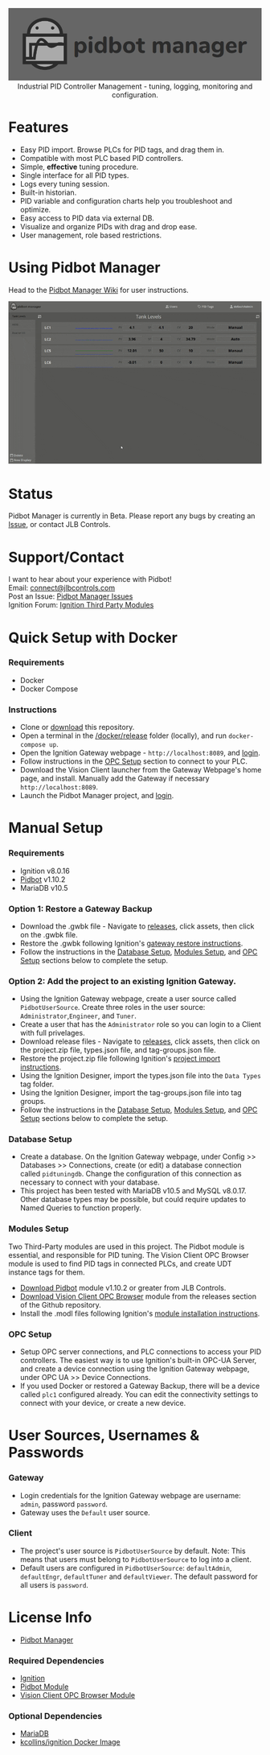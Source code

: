 <p align="center">
  <img src="./docs/banner-logo.png" alt="Pidbot Manager"/><br/>
  Industrial PID Controller Management - tuning, logging, monitoring and configuration.
</p>  

# Features
* Easy PID import. Browse PLCs for PID tags, and drag them in.
* Compatible with most PLC based PID controllers.
* Simple, **effective** tuning procedure.
* Single interface for all PID types.
* Logs every tuning session.
* Built-in historian.
* PID variable and configuration charts help you troubleshoot and optimize.
* Easy access to PID data via external DB.
* Visualize and organize PIDs with drag and drop ease.
* User management, role based restrictions.
 
# Using Pidbot Manager
Head to the [Pidbot Manager Wiki](../../wiki) for user instructions.

![](./docs/tune-and-log.gif)

# Status
Pidbot Manager is currently in Beta. Please report any bugs by creating an [Issue](../../issues), or contact JLB Controls.

# Support/Contact
I want to hear about your experience with Pidbot!  
Email: [connect@jlbcontrols.com](mailto:support@jlbcontrols.com)  
Post an Issue: [Pidbot Manager Issues](../../issues)  
Ignition Forum: [Ignition Third Party Modules](https://forum.inductiveautomation.com/c/3rd-party-modules/8)  


# Quick Setup with Docker
### Requirements
* Docker
* Docker Compose

### Instructions
* Clone or [download](../../archive/master.zip) this repository.
* Open a terminal in the [/docker/release](./docker/release) folder (locally), and run `docker-compose up`.
* Open the Ignition Gateway webpage - `http://localhost:8089`, and [login](#user-sources-usernames--passwords).
* Follow instructions in the [OPC Setup](#OPC-Setup) section to connect to your PLC.
* Download the Vision Client launcher from the Gateway Webpage's home page, and install. Manually add the Gateway if necessary `http://localhost:8089`.
* Launch the Pidbot Manager project, and [login](#user-sources-usernames--passwords).

# Manual Setup
### Requirements  
* Ignition v8.0.16
* [Pidbot](https://www.jlbcontrols.com/pidbot) v1.10.2
* MariaDB v10.5

### Option 1: Restore a Gateway Backup
* Download the .gwbk file - Navigate to [releases](../../releases), click assets, then click on the .gwbk file.
* Restore the .gwbk following Ignition's [gateway restore instructions](https://docs.inductiveautomation.com/display/DOC80/Gateway+Backup+and+Restore).
* Follow the instructions in the [Database Setup](#Database-Setup), [Modules Setup](#Modules-Setup), and [OPC Setup](#OPC-Setup) sections below to complete the setup.

### Option 2: Add the project to an existing Ignition Gateway.
* Using the Ignition Gateway webpage, create a user source called `PidbotUserSource`. Create three roles in the user source: `Administrator`,`Engineer`, and `Tuner`.
* Create a user that has the `Administrator` role so you can login to a Client with full privelages.
* Download release files - Navigate to [releases](../../releases), click assets, then click on the project.zip file, types.json file, and tag-groups.json file.
* Restore the project.zip file following Ignition's [project import instructions](https://docs.inductiveautomation.com/display/DOC80/Project+Export+and+Import).
* Using the Ignition Designer, import the types.json file into the `Data Types` tag folder.
* Using the Ignition Designer, import the tag-groups.json file into tag groups.
* Follow the instructions in the [Database Setup](#Database-Setup), [Modules Setup](#Modules-Setup), and [OPC Setup](#OPC-Setup) sections below to complete the setup.

### Database Setup
* Create a database. On the Ignition Gateway webpage, under Config >> Databases >> Connections, create (or edit) a database connection called `pidtuningdb`. Change the configuration of this connection as necessary to connect with your database.
* This project has been tested with MariaDB v10.5 and MySQL v8.0.17. Other database types may be possible, but could require updates to Named Queries to function properly.

### Modules Setup
Two Third-Party modules are used in this project. The Pidbot module is essential, and responsible for PID tuning. The Vision Client OPC Browser module is used to find PID tags in connected PLCs, and create UDT instance tags for them.
* [Download Pidbot](https://www.jlbcontrols.com/pidbot) module v1.10.2 or greater from JLB Controls.
* [Download Vision Client OPC Browser](https://github.com/jlbcontrols/vision-client-opc-browser) module from the releases section of the Github repository.
* Install the .modl files following Ignition's [module installation instructions](https://docs.inductiveautomation.com/display/DOC80/Installing+or+Upgrading+a+Module).

### OPC Setup
* Setup OPC server connections, and PLC connections to access your PID controllers. The easiest way is to use Ignition's built-in OPC-UA Server, and create a device connection using the Ignition Gateway webpage, under OPC UA >> Device Connections.
* If you used Docker or restored a Gateway Backup, there will be a device called `plc1` configured already. You can edit the connectivity settings to connect with your device, or create a new device.

# User Sources, Usernames & Passwords 
### Gateway
* Login credentials for the Ignition Gateway webpage are username: `admin`, password `password`.
* Gateway uses the `Default` user source.
### Client
* The project's user source is `PidbotUserSource` by default. Note: This means that users must belong to `PidbotUserSource` to log into a client.  
* Default users are configured in `PidbotUserSource`: `defaultAdmin`, `defaultEngr`, `defaultTuner` and `defaultViewer`. The default password for all users is `password`.

# License Info
* [Pidbot Manager](./LICENSE)
### Required Dependencies
* [Ignition](https://inductiveautomation.com/ignition/license)
* [Pidbot Module](https://www.jlbcontrols.com/ignition-module-license)
* [Vision Client OPC Browser Module](https://github.com/jlbcontrols/vision-client-opc-browser/blob/master/LICENSE)
### Optional Dependencies
* [MariaDB](https://mariadb.com/kb/en/mariadb-license/)
* [kcollins/ignition Docker Image](https://github.com/thirdgen88/ignition-docker/blob/master/LICENSE)
